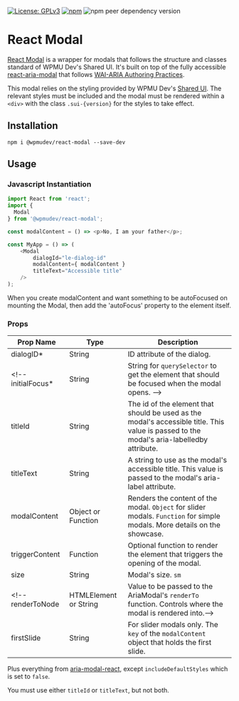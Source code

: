 [![License: GPLv3](https://img.shields.io/badge/License-GPL%20v3-blue.svg?color=green)](http://www.gnu.org/licenses/gpl-3.0)
[![npm](https://img.shields.io/npm/v/@wpmudev/react-button)](https://www.npmjs.com/package/@wpmudev/react-button)
![npm peer dependency version](https://img.shields.io/npm/dependency-version/@wpmudev/react-button/peer/react)

# React Modal
[React Modal](https://wpmudev.github.io/shared-ui-react/?path=/story/containers-modal--simple) is a wrapper for modals that follows the structure and classes standard of WPMU Dev's Shared UI. It's built on top of the fully accessible [react-aria-modal](https://www.npmjs.com/package/@justfixnyc/react-aria-modal) that follows [WAI-ARIA Authoring Practices](http://www.w3.org/TR/wai-aria-practices/#dialog_modal).

This modal relies on the styling provided by WPMU Dev's [Shared UI](https://github.com/wpmudev/shared-ui). The relevant styles must be included and the modal must be rendered within a `<div>` with the class `.sui-{version}` for the styles to take effect.

## Installation

```
npm i @wpmudev/react-modal --save-dev
```

## Usage

### Javascript Instantiation

```js
import React from 'react';
import {
  Modal
} from '@wpmudev/react-modal';

const modalContent = () => <p>No, I am your father</p>;

const MyApp = () => (
    <Modal
        dialogId="le-dialog-id"
		modalContent={ modalContent }
		titleText="Accessible title"
	/>
);
```
When you create modalContent and want something to be autoFocused on mounting the Modal, then add the 'autoFocus' property to the element itself.
### Props

Prop Name | Type | Description
--- | --- | ---
dialogID* | String | ID attribute of the dialog.
<!-- initialFocus* | String | String for `querySelector` to get the element that should be focused when the modal opens. -->
titleId | String | The id of the element that should be used as the modal's accessible title. This value is passed to the modal's aria-labelledby attribute.
titleText | String | A string to use as the modal's accessible title. This value is passed to the modal's aria-label attribute.
modalContent | Object or Function | Renders the content of the modal. `Object` for slider modals. `Function` for simple modals. More details on the showcase.
triggerContent | Function | Optional function to render the element that triggers the opening of the modal.
size | String | Modal's size. `sm`|`md`|`lg`|`xl`.
<!-- renderToNode | HTMLElement or String | Value to be passed to the AriaModal's `renderTo` function. Controls where the modal is rendered into.-->
firstSlide | String | For slider modals only. The `key` of the `modalContent` object that holds the first slide. 

Plus everything from [aria-modal-react](https://www.npmjs.com/package/@justfixnyc/react-aria-modal), except `includeDefaultStyles` which is set to `false`.

You must use either `titleId` or `titleText`, but not both.
